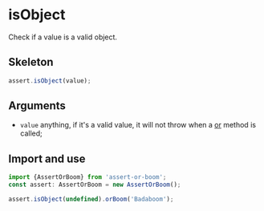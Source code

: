 # isObject

Check if a value is a valid object.

## Skeleton

```ts
assert.isObject(value);
```

## Arguments

- `value` anything, if it's a valid value, it will not throw when a [or](../or.md) method is called;

## Import and use

```ts
import {AssertOrBoom} from 'assert-or-boom';
const assert: AssertOrBoom = new AssertOrBoom();

assert.isObject(undefined).orBoom('Badaboom');
```
